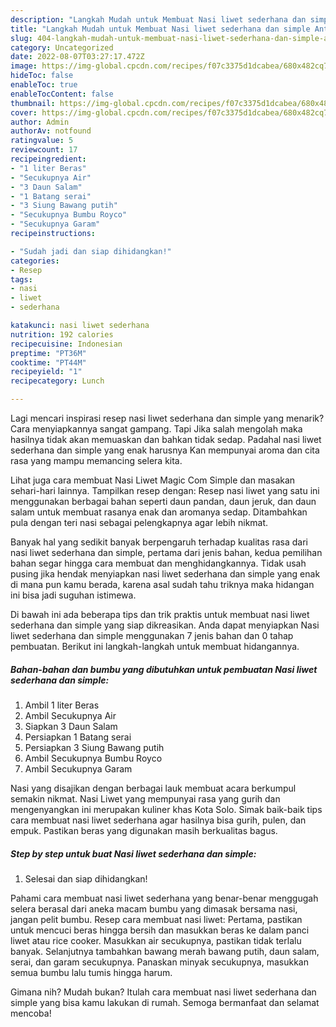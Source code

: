 ```yaml
---
description: "Langkah Mudah untuk Membuat Nasi liwet sederhana dan simple Anti Gagal"
title: "Langkah Mudah untuk Membuat Nasi liwet sederhana dan simple Anti Gagal"
slug: 404-langkah-mudah-untuk-membuat-nasi-liwet-sederhana-dan-simple-anti-gagal
category: Uncategorized
date: 2022-08-07T03:27:17.472Z
image: https://img-global.cpcdn.com/recipes/f07c3375d1dcabea/680x482cq70/nasi-liwet-sederhana-dan-simple-foto-resep-utama.jpg
hideToc: false
enableToc: true
enableTocContent: false
thumbnail: https://img-global.cpcdn.com/recipes/f07c3375d1dcabea/680x482cq70/nasi-liwet-sederhana-dan-simple-foto-resep-utama.jpg
cover: https://img-global.cpcdn.com/recipes/f07c3375d1dcabea/680x482cq70/nasi-liwet-sederhana-dan-simple-foto-resep-utama.jpg
author: Admin
authorAv: notfound
ratingvalue: 5
reviewcount: 17
recipeingredient:
- "1 liter Beras"
- "Secukupnya Air"
- "3 Daun Salam"
- "1 Batang serai"
- "3 Siung Bawang putih"
- "Secukupnya Bumbu Royco"
- "Secukupnya Garam"
recipeinstructions:

- "Sudah jadi dan siap dihidangkan!"
categories:
- Resep
tags:
- nasi
- liwet
- sederhana

katakunci: nasi liwet sederhana 
nutrition: 192 calories
recipecuisine: Indonesian
preptime: "PT36M"
cooktime: "PT44M"
recipeyield: "1"
recipecategory: Lunch

---
```



Lagi mencari inspirasi resep nasi liwet sederhana dan simple yang menarik? Cara menyiapkannya sangat gampang. Tapi Jika salah mengolah maka hasilnya tidak akan memuaskan dan bahkan tidak sedap. Padahal nasi liwet sederhana dan simple yang enak harusnya Kan mempunyai aroma dan cita rasa yang mampu memancing selera kita.


Lihat juga cara membuat Nasi Liwet Magic Com Simple dan masakan sehari-hari lainnya. Tampilkan resep dengan: Resep nasi liwet yang satu ini menggunakan berbagai bahan seperti daun pandan, daun jeruk, dan daun salam untuk membuat rasanya enak dan aromanya sedap. Ditambahkan pula dengan teri nasi sebagai pelengkapnya agar lebih nikmat.

Banyak hal yang sedikit banyak berpengaruh terhadap kualitas rasa dari nasi liwet sederhana dan simple, pertama dari jenis bahan, kedua pemilihan bahan segar hingga cara membuat dan menghidangkannya. Tidak usah pusing jika hendak menyiapkan nasi liwet sederhana dan simple yang enak di mana pun kamu berada, karena asal sudah tahu triknya maka hidangan ini bisa jadi suguhan istimewa.


Di bawah ini ada beberapa tips dan trik praktis untuk membuat nasi liwet sederhana dan simple yang siap dikreasikan. Anda dapat menyiapkan Nasi liwet sederhana dan simple menggunakan 7 jenis bahan dan 0 tahap pembuatan. Berikut ini langkah-langkah untuk membuat hidangannya.

<!--inarticleads1-->

##### Bahan-bahan dan bumbu yang dibutuhkan untuk pembuatan Nasi liwet sederhana dan simple:

1. Ambil 1 liter Beras
1. Ambil Secukupnya Air
1. Siapkan 3 Daun Salam
1. Persiapkan 1 Batang serai
1. Persiapkan 3 Siung Bawang putih
1. Ambil Secukupnya Bumbu Royco
1. Ambil Secukupnya Garam


Nasi yang disajikan dengan berbagai lauk membuat acara berkumpul semakin nikmat. Nasi Liwet yang mempunyai rasa yang gurih dan mengenyangkan ini merupakan kuliner khas Kota Solo. Simak baik-baik tips cara membuat nasi liwet sederhana agar hasilnya bisa gurih, pulen, dan empuk. Pastikan beras yang digunakan masih berkualitas bagus. 

<!--inarticleads2-->

##### Step by step untuk buat Nasi liwet sederhana dan simple:


1. Selesai dan siap dihidangkan!

Pahami cara membuat nasi liwet sederhana yang benar-benar menggugah selera berasal dari aneka macam bumbu yang dimasak bersama nasi, jangan pelit bumbu. Resep cara membuat nasi liwet: Pertama, pastikan untuk mencuci beras hingga bersih dan masukkan beras ke dalam panci liwet atau rice cooker. Masukkan air secukupnya, pastikan tidak terlalu banyak. Selanjutnya tambahkan bawang merah bawang putih, daun salam, serai, dan garam secukupnya. Panaskan minyak secukupnya, masukkan semua bumbu lalu tumis hingga harum. 

Gimana nih? Mudah bukan? Itulah cara membuat nasi liwet sederhana dan simple yang bisa kamu lakukan di rumah. Semoga bermanfaat dan selamat mencoba!
